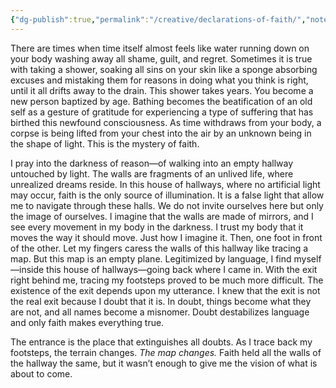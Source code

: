 ```yaml
---
{"dg-publish":true,"permalink":"/creative/declarations-of-faith/","noteIcon":"","created":"2024-01-01"}
---
```


There are times when time itself almost feels like water running down on your body washing away all shame, guilt, and regret. Sometimes it is true with taking a shower, soaking all sins on your skin like a sponge absorbing excuses and mistaking them for reasons in doing what you think is right, until it all drifts away to the drain. This shower takes years. You become a new person baptized by age. Bathing becomes the beatification of an old self as a gesture of gratitude for experiencing a type of suffering that has birthed this newfound consciousness. As time withdraws from your body, a corpse is being lifted from your chest into the air by an unknown being in the shape of light. This is the mystery of faith.

I pray into the darkness of reason—of walking into an empty hallway untouched by light. The walls are fragments of an unlived life, where unrealized dreams reside. In this house of hallways, where no artificial light may occur, faith is the only source of illumination. It is a false light that allow me to navigate through these halls. We do not invite ourselves here but only the image of ourselves. I imagine that the walls are made of mirrors, and I see every movement in my body in the darkness. I trust my body that it moves the way it should move. Just how I imagine it. Then, one foot in front of the other. Let my fingers caress the walls of this hallway like tracing a map. But this map is an empty plane. Legitimized by language, I find myself—inside this house of hallways—going back where I came in. With the exit right behind me, tracing my footsteps proved to be much more difficult. The existence of the exit depends upon my utterance. I knew that the exit is not the real exit because I doubt that it is. In doubt, things become what they are not, and all names become a misnomer. Doubt destabilizes language and only faith makes everything true.

The entrance is the place that extinguishes all doubts. As I trace back my footsteps, the terrain changes. _The map changes._ Faith held all the walls of the hallway the same, but it wasn’t enough to give me the vision of what is about to come.